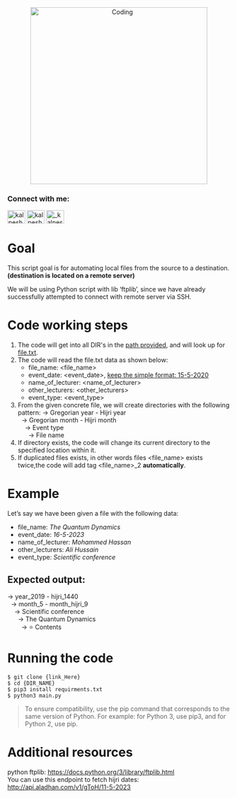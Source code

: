 <center><img alt="Coding" width="400" src="https://cdn.dribbble.com/users/1162077/screenshots/3848914/programmer.gif"></center>

<h3 align="left">Connect with me:</h3>
<p align="left">
<a href="https://www.linkedin.com/in/hussain-humaidan-a5a515216/" target="blank"><img align="center" src="https://gist.githubusercontent.com/Cytancy/d1e4a0f0edc874092613ddaef897b2a6/raw/a9b4317a94a7fd6706d20a5a018d028a333b83a6/linkedin.svg" alt="kalpeshofficial" height="30" width="40" /></a>
<a href="https://www.youtube.com/@hybrid-technology" target="blank"><img align="center" src="https://raw.githubusercontent.com/rahuldkjain/github-profile-readme-generator/master/src/images/icons/Social/youtube.svg" alt="kalpesh144d" height="30" width="40" /></a>
<a href="https://www.instagram.com/pycode_hub" target="blank"><img align="center" src="https://raw.githubusercontent.com/rahuldkjain/github-profile-readme-generator/master/src/images/icons/Social/instagram.svg" alt="_kalpesh__official_" height="30" width="40" /></a>
</p>

# Goal

This script goal is for automating local files from the source to a destination. **(destination is located on a remote server)**

We will be using Python script with lib ‘ftplib’, since we have already successfully attempted to connect with remote server via SSH.

# Code working steps

1.  The code will get into all DIR's in the [path provided](https://github.com/hussain-creator/AutoServant/blob/edad58fcde5431c06994b07119ec2f4be01efe71/main.py?plain=1#L22), and will look up for [file.txt](https://github.com/hussain-creator/AutoServant/blob/main/fottage/file.txt).
2.  The code will read the file.txt data as shown below:
    - file_name: \<file_name>
    - event_date: \<event_date>, <ins>keep the simple format: 15-5-2020</ins>
    - name_of_lecturer: \<name_of_lecturer>
    - other_lecturers: \<other_lecturers>
    - event_type: \<event_type>
3.  From the given concrete file, we will create directories with the following pattern:
    &rarr; Gregorian year - Hijri year
    <br/>
    &nbsp;&nbsp;&rarr; Gregorian month - Hijri month
    <br/>
    &nbsp;&nbsp;&nbsp;&nbsp;&rarr; Event type
    <br/>
    &nbsp;&nbsp;&nbsp;&nbsp;&nbsp;&nbsp;&rarr; File name
4.  If directory exists, the code will change its current directory to the specified location within it.
5.  If duplicated files exists, in other words files \<file_name> exists twice,the code will add tag \<file_name>\_2 **automatically**.

# Example

Let’s say we have been given a file with the following data:

- file_name: *The Quantum Dynamics*
- event_date: *16-5-2023*
- name_of_lecturer: *Mohammed Hassan*
- other_lecturers: *Ali Hussain*
- event_type: *Scientific conference*

## Expected output:

&rarr; year_2019 - hijri_1440
<br/>
&nbsp;&nbsp;&rarr; month_5 - month_hijri_9
<br/>
&nbsp;&nbsp;&nbsp;&nbsp;&rarr; Scientific conference
<br/>
&nbsp;&nbsp;&nbsp;&nbsp;&nbsp;&nbsp;&rarr; The Quantum Dynamics
<br/>
&nbsp;&nbsp;&nbsp;&nbsp;&nbsp;&nbsp;&nbsp;&nbsp;&rarr; :star: Contents

# Running the code
```commandline
$ git clone {link_Here}
$ cd {DIR_NAME}
$ pip3 install requirments.txt
$ python3 main.py
```
> To ensure compatibility, use the pip command that corresponds to the same version of Python. For example: for Python 3, use pip3, and for Python 2, use pip.

# Additional resources

python ftplib: https://docs.python.org/3/library/ftplib.html <br />
You can use this endpoint to fetch hijri dates: http://api.aladhan.com/v1/gToH/11-5-2023

